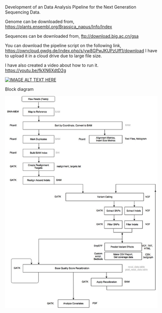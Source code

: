Development of an Data Analysis Pipeline for the Next Generation Sequencing Data.

Genome can be downloaded from,
https://plants.ensembl.org/Brassica_napus/Info/Index

Sequences can be downloaded from, 
ftp://download.big.ac.cn/gsa

You can download the pipeline script on the following link,
https://owncloud.gwdg.de/index.php/s/yw8GPwJKUPzUff1/download
I have to upload it in a cloud drive due to large file size.

I have also created a video about how to run it.
https://youtu.be/fkXN6XdtD2g

[![IMAGE ALT TEXT HERE](https://img.youtube.com/vi/fkXN6XdtD2g/0.jpg)](https://www.youtube.com/watch?v=fkXN6XdtD2g)


Block diagram

![alt text](https://github.com/mrppd/data_analysis_pipeline/blob/main/VariantCallingWorkflow.jpg)
